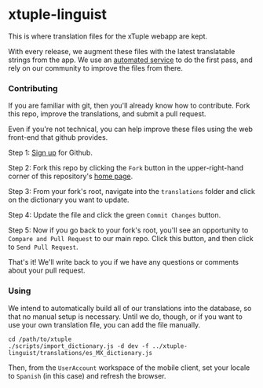xtuple-linguist
===============

This is where translation files for the xTuple webapp are kept. 

With every release, we augment these files with the latest translatable strings from the app.
We use an [automated service](http://translate.google.com) to do the first pass, and rely on
our community to improve the files from there.

### Contributing

If you are familiar with git, then you'll already know how to contribute. Fork this repo, improve
the translations, and submit a pull request.

Even if you're not technical, you can help improve these files using the web front-end that github
provides.

Step 1: [Sign up](https://github.com/join) for Github.

Step 2: Fork this repo by clicking the `Fork` button in the upper-right-hand corner of this repository's
[home page](https://github.com/xtuple/xtuple-linguist).

Step 3: From your fork's root, navigate into the `translations` folder and click on the dictionary you
want to update. 

Step 4: Update the file and click the green `Commit Changes` button.

Step 5: Now if you go back to your fork's root, you'll see an opportunity to `Compare and Pull Request`
to our main repo. Click this button, and then click to `Send Pull Request`. 

That's it! We'll write back to you if we have any questions or comments about your pull request.

### Using

We intend to automatically build all of our translations into the database, so that no manual 
setup is necessary. Until we do, though, or if you want to use your own translation file, you
can add the file manually.

```
cd /path/to/xtuple
./scripts/import_dictionary.js -d dev -f ../xtuple-linguist/translations/es_MX_dictionary.js
```

Then, from the `UserAccount` workspace of the mobile client, set your locale to `Spanish` (in
this case) and refresh the browser.
